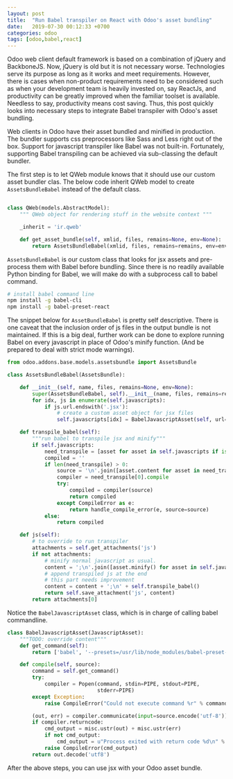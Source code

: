 ```yaml
---
layout: post
title:  "Run Babel transpiler on React with Odoo's asset bundling"
date:   2019-07-30 00:12:33 +0700
categories: odoo
tags: [odoo,babel,react]
---
```


Odoo web client default framework is based on a combination of jQuery and BackboneJS. Now, jQuery is old but it is not necessary worse. Technologies serve its purpose as long as it works and meet requirements. However, there is cases when non-product requirements need to be considered such as when your development team is heavily invested on, say ReactJs, and productivity can be greatly improved when the familiar toolset is available. Needless to say, productivity means cost saving. Thus, this post quickly looks into necessary steps to integrate Babel transpiler with Odoo's asset bundling.

Web clients in Odoo have their asset bundled and minified in production. The bundler supports css preprocessors like Sass and Less right out of the box. Support for javascript transpiler like Babel was not built-in. Fortunately, supporting Babel transpiling can be achieved via sub-classing the default bundler. 

The first step is to let QWeb module knows that it should use our custom asset bundler clas. The below code inherit QWeb model to create `AssetsBundleBabel` instead of the default class.

```python

class QWeb(models.AbstractModel):
    """ QWeb object for rendering stuff in the website context """

    _inherit = 'ir.qweb'

    def get_asset_bundle(self, xmlid, files, remains=None, env=None):
        return AssetsBundleBabel(xmlid, files, remains=remains, env=env)
```

`AssetsBundleBabel` is our custom class that looks for jsx assets and pre-process them with Babel before bundling. Since there is no readily available Python binding for Babel, we will make do with a subprocess call to babel command.

```bash
# install babel command line
npm install -g babel-cli
npm install -g babel-preset-react
```
The snippet below for `AssetBundleBabel` is pretty self descriptive. There is one caveat that the inclusion order of js files in the output bundle is not maintained. If this is a big deal, further work can be done to explore running Babel on every javascript in place of Odoo's minify function. (And be prepared to deal with strict mode warnings).

```python
from odoo.addons.base.models.assetsbundle import AssetsBundle

class AssetsBundleBabel(AssetsBundle):

	def __init__(self, name, files, remains=None, env=None):
        super(AssetsBundleBabel, self).__init__(name, files, remains=remains, env=env)
        for idx, js in enumerate(self.javascripts):
            if js.url.endswith('.jsx'):
            	# create a custom asset object for jsx files
                self.javascripts[idx] = BabelJavascriptAsset(self, url=js.url, filename=js._filename, inline=js.inline)

    def transpile_babel(self):
        """run babel to transpile jsx and minify"""
        if self.javascripts:
            need_transpile = [asset for asset in self.javascripts if isinstance(asset, BabelJavascriptAsset)]
            compiled = ''
            if len(need_transpile) > 0:
                source = '\n'.join([asset.content for asset in need_transpile])
                compiler = need_transpile[0].compile 
                try:
                    compiled = compiler(source)
                    return compiled
                except CompileError as e:
                    return handle_compile_error(e, source=source)
            else:
                return compiled

    def js(self):
        # to override to run transpiler
        attachments = self.get_attachments('js')
        if not attachments:
        	# minify normal javascript as usual.
            content = ';\n'.join([asset.minify() for asset in self.javascripts if not isinstance(asset, BabelJavascriptAsset)])      
            # append transpiled js at the end
            # this part needs improvement      
            content = content + ';\n' + self.transpile_babel()
            return self.save_attachment('js', content)
        return attachments[0] 
```

Notice the `BabelJavascriptAsset` class, which is in charge of calling babel commandline.

```python
class BabelJavascriptAsset(JavascriptAsset):
    """TODO: override content"""
    def get_command(self):
        return ['babel', '--presets=/usr/lib/node_modules/babel-preset-react']

    def compile(self, source):
        command = self.get_command()
        try:
            compiler = Popen(command, stdin=PIPE, stdout=PIPE,
                             stderr=PIPE)
        except Exception:
            raise CompileError("Could not execute command %r" % command[0])

        (out, err) = compiler.communicate(input=source.encode('utf-8'))
        if compiler.returncode:
            cmd_output = misc.ustr(out) + misc.ustr(err)
            if not cmd_output:
                cmd_output = u"Process exited with return code %d\n" % compiler.returncode
            raise CompileError(cmd_output)
        return out.decode('utf8')
```

After the above steps, you can use jsx with your Odoo asset bundle. 